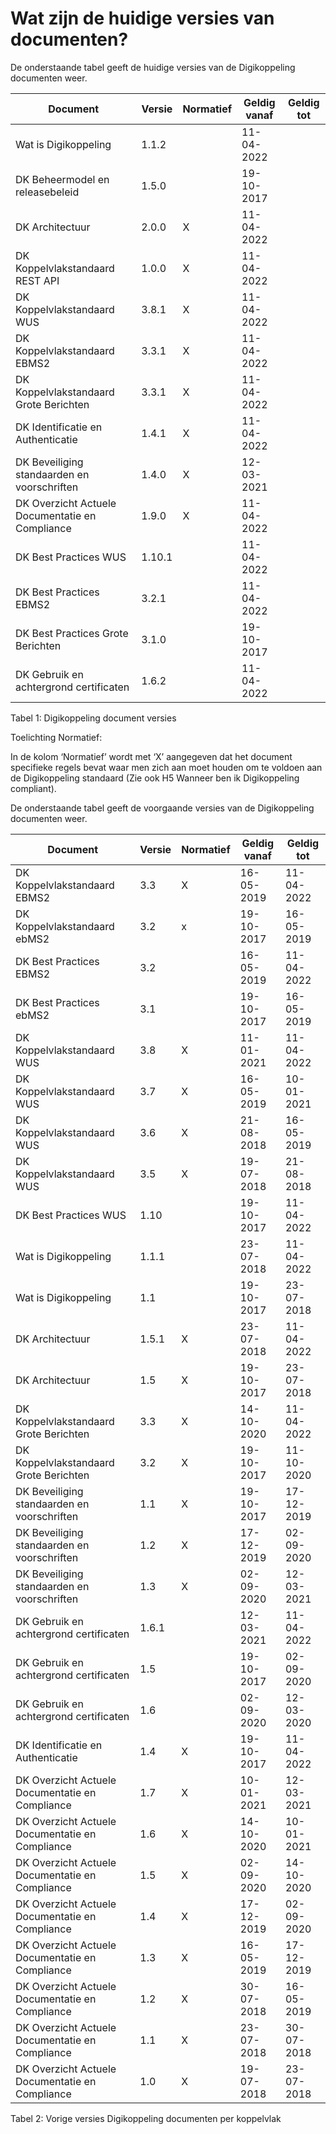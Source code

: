 # Wat zijn de huidige versies van documenten?

De onderstaande tabel geeft de huidige versies van de Digikoppeling documenten weer.

| Document                                         | Versie | Normatief | Geldig vanaf | Geldig  tot |
|--------------------------------------------------|--------|-----------|--------------|-------------|
| Wat is Digikoppeling                             | 1.1.2  |           | 11-04-2022   |             |
| DK Beheermodel en releasebeleid                  | 1.5.0  |           | 19-10-2017   |             |
| DK Architectuur                                  | 2.0.0  | X         | 11-04-2022   |             |
| DK Koppelvlakstandaard REST API                  | 1.0.0  | X          | 11-04-2022   |             |
| DK Koppelvlakstandaard WUS                       | 3.8.1  | X         | 11-04-2022   |             |
| DK Koppelvlakstandaard EBMS2                     | 3.3.1   | X         | 11-04-2022   |             |
| DK Koppelvlakstandaard Grote Berichten           | 3.3.1   | X         | 11-04-2022   |             |
| DK Identificatie en Authenticatie                | 1.4.1   | X         | 11-04-2022  |             |
| DK Beveiliging standaarden en voorschriften      | 1.4.0    | X         | 12-03-2021   |             |
| DK Overzicht  Actuele Documentatie en Compliance | 1.9.0    | X         | 11-04-2022   |             |
| DK Best Practices WUS                            | 1.10.1   |           | 11-04-2022   |             |
| DK Best Practices EBMS2                          | 3.2.1    |           | 11-04-2022   |             |
| DK Best Practices Grote Berichten                | 3.1.0    |           | 19-10-2017   |             |
| DK Gebruik en achtergrond certificaten           | 1.6.2  |           | 11-04-2022|

Tabel 1: Digikoppeling document versies

Toelichting Normatief:  
  
In de kolom ‘Normatief’ wordt met ‘X’ aangegeven dat het document specifieke regels bevat waar men zich aan moet houden om te voldoen aan de Digikoppeling standaard (Zie ook H5 Wanneer ben ik Digikoppeling compliant).

De onderstaande tabel geeft de voorgaande versies van de Digikoppeling documenten weer.

| Document                                        | Versie | Normatief | Geldig vanaf | Geldig tot |
|-------------------------------------------------|--------|-----------|--------------|------------|
| DK Koppelvlakstandaard EBMS2                    | 3.3    | X         | 16-05-2019   | 11-04-2022 | 
| DK Koppelvlakstandaard ebMS2                    | 3.2    | x         | 19-10-2017   | 16-05-2019 |
| DK Best Practices EBMS2                         | 3.2    |           | 16-05-2019   | 11-04-2022 |
| DK Best Practices ebMS2                         | 3.1    |           | 19-10-2017   | 16-05-2019 |
| DK Koppelvlakstandaard WUS                      | 3.8    | X         | 11-01-2021   | 11-04-2022 |
| DK Koppelvlakstandaard WUS                      | 3.7    | X         | 16-05-2019   | 10-01-2021 |
| DK Koppelvlakstandaard WUS                      | 3.6    | X         | 21-08-2018   | 16-05-2019 |
| DK Koppelvlakstandaard WUS                      | 3.5    | X         | 19-07-2018   | 21-08-2018 |
| DK Best Practices WUS                           | 1.10   |           | 19-10-2017   | 11-04-2022 |
| Wat is Digikoppeling                            | 1.1.1  |           | 23-07-2018   | 11-04-2022 | 
| Wat is Digikoppeling                            | 1.1    |           | 19-10-2017   | 23-07-2018 |
| DK Architectuur                                 | 1.5.1  | X         | 23-07-2018   | 11-04-2022 |
| DK Architectuur                                 | 1.5    | X         | 19-10-2017   | 23-07-2018 |
| DK Koppelvlakstandaard Grote Berichten          | 3.3    | X         | 14-10-2020   | 11-04-2022 |
| DK Koppelvlakstandaard Grote Berichten          | 3.2    | X         | 19-10-2017   | 11-10-2020 |
| DK Beveiliging standaarden en voorschriften     | 1.1    | X         | 19-10-2017   | 17-12-2019 |
| DK Beveiliging standaarden en voorschriften     | 1.2    | X         | 17-12-2019   | 02-09-2020 |
| DK Beveiliging standaarden en voorschriften     | 1.3    | X         | 02-09-2020   | 12-03-2021 |
| DK Gebruik en achtergrond certificaten          | 1.6.1  |           | 12-03-2021   | 11-04-2022 |
| DK Gebruik en achtergrond certificaten          | 1.5    |           | 19-10-2017   | 02-09-2020 |
| DK Gebruik en achtergrond certificaten          | 1.6    |           | 02-09-2020   | 12-03-2020 |
| DK Identificatie en Authenticatie               | 1.4    | X         | 19-10-2017   | 11-04-2022 |
| DK Overzicht Actuele Documentatie en Compliance | 1.7    | X         | 10-01-2021   | 12-03-2021 |
| DK Overzicht Actuele Documentatie en Compliance | 1.6    | X         | 14-10-2020   | 10-01-2021 |
| DK Overzicht Actuele Documentatie en Compliance | 1.5    | X         | 02-09-2020   | 14-10-2020 |
| DK Overzicht Actuele Documentatie en Compliance | 1.4    | X         | 17-12-2019   | 02-09-2020 |
| DK Overzicht Actuele Documentatie en Compliance | 1.3    | X         | 16-05-2019   | 17-12-2019 |
| DK Overzicht Actuele Documentatie en Compliance | 1.2    | X         | 30-07-2018   | 16-05-2019 |
| DK Overzicht Actuele Documentatie en Compliance | 1.1    | X         | 23-07-2018   | 30-07-2018 |
| DK Overzicht Actuele Documentatie en Compliance | 1.0    | X         | 19-07-2018   | 23-07-2018 |

Tabel 2: Vorige versies Digikoppeling documenten per koppelvlak

